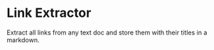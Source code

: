 # Link Extractor

Extract all links from any text doc and store them with their titles in a markdown.
